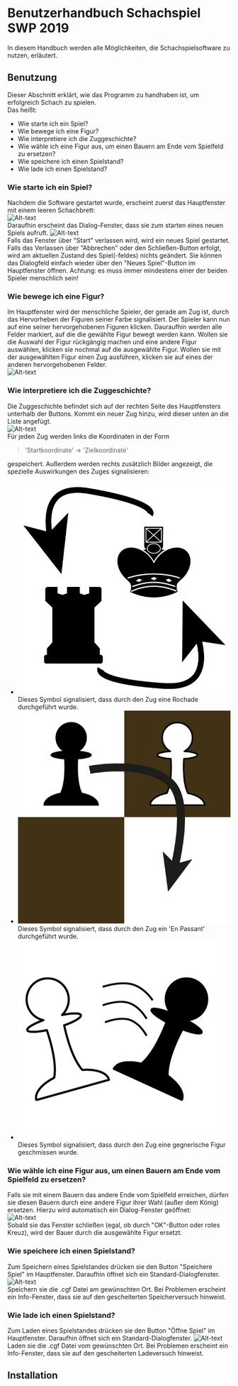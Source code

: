 [img_board_empty]: board_view_empty.PNG "Fenster mit leerem Schachbrett"
[img_new_game]: new_game_screen.PNG "Dialog-Fenster für neues Spiel"
[img_board_used]: board_view_used.PNG "Fenster mit genutztem Schachbrett"
[img_rochade]: rochade.png "Rochade Symbol"
[img_enpassant]: enpassant.png "En Passant Symbol"
[img_beat]: beatfigure.png "Figure Beat Symbol"
[img_promotion]: pawn_promotion_screen.PNG "Pawn Promotion Screen"
[img_open]: open_dialog.PNG "Opening Dialog"
[img_save]: save_dialog.PNG "Save Dialog"
# Benutzerhandbuch Schachspiel SWP 2019
In diesem Handbuch werden alle Möglichkeiten, die Schachspielsoftware zu nutzen, erläutert.
## Benutzung
Dieser Abschnitt erklärt, wie das Programm zu handhaben ist, um erfolgreich Schach zu spielen.  
Das heißt: 
- Wie starte ich ein Spiel?
- Wie bewege ich eine Figur?
- Wie interpretiere ich die Zuggeschichte?
- Wie wähle ich eine Figur aus, um einen Bauern am Ende vom Spielfeld zu ersetzen?
- Wie speichere ich einen Spielstand?
- Wie lade ich einen Spielstand?   
### Wie starte ich ein Spiel?
Nachdem die Software gestartet wurde, erscheint zuerst das Hauptfenster mit einem leeren Schachbrett:  
![Alt-text][img_board_empty]  
Daraufhin erscheint das Dialog-Fenster, dass sie zum starten eines neuen Spiels aufruft.
![Alt-text][img_new_game]  
Falls das Fenster über "Start" verlassen wird, wird ein neues Spiel gestartet. Falls das Verlassen über "Abbrechen" oder den Schließen-Button erfolgt, wird am aktuellen Zustand des Spiel(-feldes) nichts geändert. Sie können das Dialogfeld einfach wieder über den "Neues Spiel"-Button im Hauptfenster öffnen. Achtung: es muss immer mindestens einer der beiden Spieler menschlich sein!
### Wie bewege ich eine Figur?
Im Hauptfenster wird der menschliche Spieler, der gerade am Zug ist, durch das Hervorheben der Figuren seiner Farbe signalisiert. Der Spieler kann nun auf eine seiner hervorgehobenen Figuren klicken. Dauraufhin werden alle Felder markiert, auf die die gewählte Figur bewegt werden kann. Wollen sie die Auswahl der Figur rückgängig machen und eine andere Figur auswählen, klicken sie nochmal auf die ausgewählte Figur. Wollen sie mit der ausgewählten Figur einen Zug ausführen, klicken sie auf eines der anderen hervorgehobenen Felder.  
![Alt-text][img_board_used]  
### Wie interpretiere ich die Zuggeschichte?
Die Zuggeschichte befindet sich auf der rechten Seite des Hauptfensters unterhalb der Buttons. Kommt ein neuer Zug hinzu, wird dieser unten an die Liste angefügt.  
![Alt-text][img_board_used]  
Für jeden Zug werden links die Koordinaten in der Form  
> 'Startkoordinate' -> 'Zielkoordinate'  

gespeichert. Außerdem werden rechts zusätzlich Bilder angezeigt, die spezielle Auswirkungen des Zuges signalisieren:
- ![Alt-text][img_rochade] Dieses Symbol signalisiert, dass durch den Zug eine Rochade durchgeführt wurde.  
- ![Alt-text][img_enpassant] Dieses Symbol signalisiert, dass durch den Zug ein 'En Passant' durchgeführt wurde.  
- ![Alt-text][img_beat] Dieses Symbol signalisiert, dass durch den Zug eine gegnerische Figur geschmissen wurde.  
### Wie wähle ich eine Figur aus, um einen Bauern am Ende vom Spielfeld zu ersetzen?
Falls sie mit einem Bauern das andere Ende vom Spielfeld erreichen, dürfen sie diesen Bauern durch eine andere Figur ihrer Wahl (außer dem König) ersetzen. Hierzu wird automatisch ein Dialog-Fenster geöffnet:  
![Alt-text][img_promotion]  
Sobald sie das Fenster schließen (egal, ob durch "OK"-Button oder rotes Kreuz), wird der Bauer durch die ausgewählte Figur ersetzt.  
### Wie speichere ich einen Spielstand?
Zum Speichern eines Spielstandes drücken sie den Button "Speichere Spiel" im Hauptfenster. Daraufhin öffnet sich ein Standard-Dialogfenster.
![Alt-text][img_save]  
Speichern sie die .cgf Datei am gewünschten Ort. Bei Problemen erscheint ein Info-Fenster, dass sie auf den gescheiterten Speicherversuch hinweist.
### Wie lade ich einen Spielstand?
Zum Laden eines Spielstandes drücken sie den Button "Öffne Spiel" im Hauptfenster. Daraufhin öffnet sich ein Standard-Dialogfenster.
![Alt-text][img_open]  
Laden sie die .cgf Datei vom gewünschten Ort. Bei Problemen erscheint ein Info-Fenster, dass sie auf den gescheiterten Ladeversuch hinweist.
## Installation